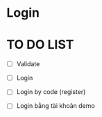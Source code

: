 # Login

# TO DO LIST

- [ ] Validate

- [ ] Login

- [ ] Login by code (register)

- [ ] Login bằng tài khoản demo